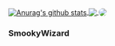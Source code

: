 
<a href="https://github.com/Rxflex">
  <img align="center" src="https://github-readme-stats.vercel.app/api?username=Rxflex&show_icons=true&include_all_commits=true&theme=material-palenight" alt="Anurag's github stats" />
</a>
<a href="https://github.com/Rxflex">
  <img align="center" src="https://github-readme-stats.vercel.app/api/top-langs/?username=Rxflex&layout=compact&theme=material-palenight" />
</a>

<p style="display:inline; vertical-align:middle;">
<img style="border-radius: 50%;" src="https://smookywizard.net/api/discord/avatar.php?type=user&id=407157653475819530"> <h3> SmookyWizard </h3>
</p>
